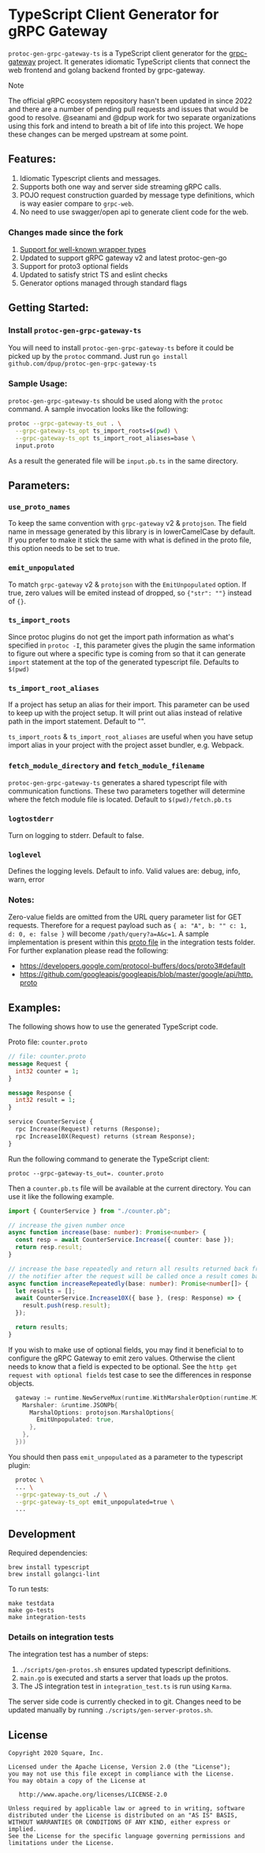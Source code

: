 # TypeScript Client Generator for gRPC Gateway

`protoc-gen-grpc-gateway-ts` is a TypeScript client generator for the [grpc-gateway](https://github.com/grpc-ecosystem/grpc-gateway/) project. It generates idiomatic TypeScript clients that connect the web frontend and golang backend fronted by grpc-gateway.

> [!NOTE]
> The official gRPC ecosystem repository hasn't been updated in since 2022 and there are a number of pending pull requests and issues that would be good to resolve. @seanami and @dpup work for two separate organizations using this fork and intend to breath a bit of life into this project. We hope these changes can be merged upstream at some point.

## Features:

1. Idiomatic Typescript clients and messages.
2. Supports both one way and server side streaming gRPC calls.
3. POJO request construction guarded by message type definitions, which is way easier compare to `grpc-web`.
4. No need to use swagger/open api to generate client code for the web.

### Changes made since the fork

1. [Support for well-known wrapper types](https://github.com/grpc-ecosystem/protoc-gen-grpc-gateway-ts/pull/50)
2. Updated to support gRPC gateway v2 and latest protoc-gen-go
3. Support for proto3 optional fields
4. Updated to satisfy strict TS and eslint checks
5. Generator options managed through standard flags

## Getting Started:

### Install `protoc-gen-grpc-gateway-ts`

You will need to install `protoc-gen-grpc-gateway-ts` before it could be picked up by the `protoc` command. Just run `go install github.com/dpup/protoc-gen-grpc-gateway-ts`

### Sample Usage:

`protoc-gen-grpc-gateway-ts` should be used along with the `protoc` command. A sample invocation looks like the following:

```bash
protoc --grpc-gateway-ts_out . \
  --grpc-gateway-ts_opt ts_import_roots=$(pwd) \
  --grpc-gateway-ts_opt ts_import_root_aliases=base \
  input.proto
```

As a result the generated file will be `input.pb.ts` in the same directory.

## Parameters:

### `use_proto_names`

To keep the same convention with `grpc-gateway` v2 & `protojson`. The field name in message generated by this library is in lowerCamelCase by default. If you prefer to make it stick the same with what is defined in the proto file, this option needs to be set to true.

### `emit_unpopulated`

To match `grpc-gateway` v2 & `protojson` with the `EmitUnpopulated` option. If true, zero values will be emited instead of dropped, so `{"str": ""}` instead of `{}`.

### `ts_import_roots`

Since protoc plugins do not get the import path information as what's specified in `protoc -I`, this parameter gives the plugin the same information to figure out where a specific type is coming from so that it can generate `import` statement at the top of the generated typescript file. Defaults to `$(pwd)`

### `ts_import_root_aliases`

If a project has setup an alias for their import. This parameter can be used to keep up with the project setup. It will print out alias instead of relative path in the import statement. Default to "".

`ts_import_roots` & `ts_import_root_aliases` are useful when you have setup import alias in your project with the project asset bundler, e.g. Webpack.

### `fetch_module_directory` and `fetch_module_filename`

`protoc-gen-grpc-gateway-ts` generates a shared typescript file with communication functions. These two parameters together will determine where the fetch module file is located. Default to `$(pwd)/fetch.pb.ts`

### `logtostderr`

Turn on logging to stderr. Default to false.

### `loglevel`

Defines the logging levels. Default to info. Valid values are: debug, info, warn, error

### Notes:

Zero-value fields are omitted from the URL query parameter list for GET requests. Therefore for a request payload such as `{ a: "A", b: "" c: 1, d: 0, e: false }` will become `/path/query?a=A&c=1`. A sample implementation is present within this [proto file](https://github.com/dpup/protoc-gen-grpc-gateway-ts/blob/master/test/integration/service.proto) in the integration tests folder. For further explanation please read the following:

- <https://developers.google.com/protocol-buffers/docs/proto3#default>
- <https://github.com/googleapis/googleapis/blob/master/google/api/http.proto>

## Examples:

The following shows how to use the generated TypeScript code.

Proto file: `counter.proto`

```proto
// file: counter.proto
message Request {
  int32 counter = 1;
}

message Response {
  int32 result = 1;
}

service CounterService {
  rpc Increase(Request) returns (Response);
  rpc Increase10X(Request) returns (stream Response);
}
```

Run the following command to generate the TypeScript client:

`protoc --grpc-gateway-ts_out=. counter.proto`

Then a `counter.pb.ts` file will be available at the current directory. You can use it like the following example.

```typescript
import { CounterService } from "./counter.pb";

// increase the given number once
async function increase(base: number): Promise<number> {
  const resp = await CounterService.Increase({ counter: base });
  return resp.result;
}

// increase the base repeatedly and return all results returned back from server
// the notifier after the request will be called once a result comes back from server streaming
async function increaseRepeatedly(base: number): Promise<number[]> {
  let results = [];
  await CounterService.Increase10X({ base }, (resp: Response) => {
    result.push(resp.result);
  });

  return results;
}
```

If you wish to make use of optional fields, you may find it beneficial to to configure the gRPC Gateway to emit zero values. Otherwise the client needs to know that a field is expected to be optional. See the `http get request with optional fields` test case to see the differences in response objects.

```go
  gateway := runtime.NewServeMux(runtime.WithMarshalerOption(runtime.MIMEWildcard, &runtime.HTTPBodyMarshaler{
    Marshaler: &runtime.JSONPb{
      MarshalOptions: protojson.MarshalOptions{
        EmitUnpopulated: true,
      },
    },
  }))
```

You should then pass `emit_unpopulated` as a parameter to the typescript plugin:

```bash
  protoc \
  ... \
  --grpc-gateway-ts_out ./ \
  --grpc-gateway-ts_opt emit_unpopulated=true \
  ...
```

## Development

Required dependencies:

```
brew install typescript
brew install golangci-lint
```

To run tests:

```
make testdata
make go-tests
make integration-tests
```

### Details on integration tests

The integration test has a number of steps:

1. `./scripts/gen-protos.sh` ensures updated typescript definitions.
2. `main.go` is executed and starts a server that loads up the protos.
3. The JS integration test in `integration_test.ts` is run using `Karma`.

The server side code is currently checked in to git. Changes need to be updated manually by running `./scripts/gen-server-protos.sh`.

## License

```text
Copyright 2020 Square, Inc.

Licensed under the Apache License, Version 2.0 (the "License");
you may not use this file except in compliance with the License.
You may obtain a copy of the License at

   http://www.apache.org/licenses/LICENSE-2.0

Unless required by applicable law or agreed to in writing, software
distributed under the License is distributed on an "AS IS" BASIS,
WITHOUT WARRANTIES OR CONDITIONS OF ANY KIND, either express or implied.
See the License for the specific language governing permissions and
limitations under the License.
```
